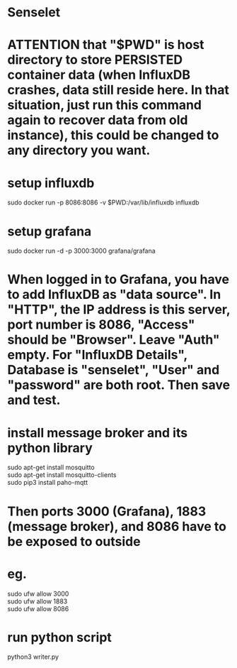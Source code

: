 # Senselet

# ATTENTION that "$PWD" is host directory to store PERSISTED container data (when InfluxDB crashes, data still reside here. In that situation, just run this command again to recover data from old instance), this could be changed to any directory you want.
# setup influxdb
sudo docker run -p 8086:8086 -v $PWD:/var/lib/influxdb influxdb

# setup grafana
sudo docker run -d -p 3000:3000 grafana/grafana

# When logged in to Grafana, you have to add InfluxDB as "data source". In "HTTP", the IP address is this server, port number is 8086, "Access" should be "Browser". Leave "Auth" empty. For "InfluxDB Details", Database is "senselet", "User" and "password" are both root. Then save and test.

# install message broker and its python library
sudo apt-get install mosquitto \
sudo apt-get install mosquitto-clients \
sudo pip3 install paho-mqtt

# Then ports 3000 (Grafana), 1883 (message broker), and 8086 have to be exposed to outside
# eg.
sudo ufw allow 3000 \
sudo ufw allow 1883 \
sudo ufw allow 8086

# run python script
python3 writer.py

